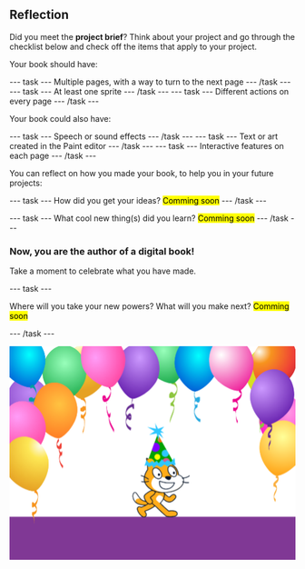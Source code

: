 ## Reflection

Did you meet the **project brief**? Think about your project and go through the checklist below and check off the items that apply to your project.

Your book should have:

--- task ---
Multiple pages, with a way to turn to the next page
--- /task ---
--- task ---
At least one sprite
--- /task ---
--- task ---
Different actions on every page
--- /task ---

Your book could also have:

--- task ---
Speech or sound effects
--- /task ---
--- task ---
Text or art created in the Paint editor
--- /task ---
--- task ---
Interactive features on each page
--- /task ---

You can reflect on how you made your book, to help you in your future projects:

--- task ---
How did you get your ideas? <mark>Comming soon</mark>
--- /task ---

--- task ---
What cool new thing(s) did you learn? <mark>Comming soon</mark>
--- /task ---

### Now, you are the author of a digital book!

Take a moment to celebrate what you have made.

--- task ---

Where will you take your new powers? What will you make next? <mark>Comming soon</mark>

--- /task ---

![The Scratch Cat wearing a party hat.](images/reflect.png)

